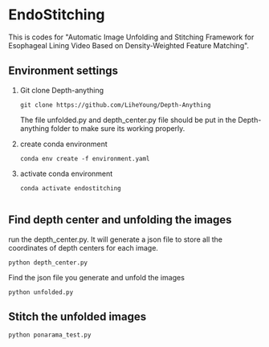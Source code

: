 # EndoStitching
This is codes for "Automatic Image Unfolding and Stitching Framework for Esophageal Lining Video Based on Density-Weighted Feature Matching".

## Environment settings
1. Git clone Depth-anything
   ```
   git clone https://github.com/LiheYoung/Depth-Anything
   ```
   The file unfolded.py and depth_center.py file should be put in the Depth-anything folder to make sure its working properly.

2. create conda environment
   ```
   conda env create -f environment.yaml
   ```
3. activate conda environment
   ```
   conda activate endostitching


## Find depth center and unfolding the images
   run the depth_center.py. It will generate a json file to store all the coordinates of depth centers for each image.
   ```
   python depth_center.py
   ```
   Find the json file you generate and unfold the images
   ```
   python unfolded.py
   ```

## Stitch the unfolded images
   ```
   python ponarama_test.py
   ```


